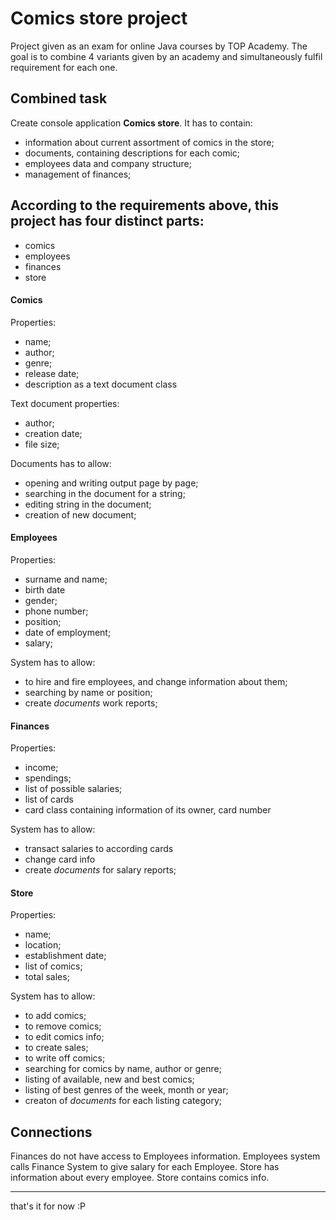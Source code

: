 # Comics store project
Project given as an exam for online Java courses by TOP Academy.
The goal is to combine 4 variants given by an academy and simultaneously fulfil requirement for each one.

## Combined task
Create console application **Comics store**.
It has to contain:
- information about current assortment of comics in the store;
- documents, containing descriptions for each comic;
- employees data and company structure;
- management of finances;

## According to the requirements above, this project has four distinct parts:
- comics
- employees
- finances
- store

#### Comics
Properties:
- name;
- author;
- genre;
- release date;
- description as a text document class

Text document properties:
- author;
- creation date;
- file size;

Documents has to allow:
- opening and writing output page by page;
- searching in the document for a string;
- editing string in the document;
- creation of new document;

#### Employees
Properties:
- surname and name;
- birth date
- gender;
- phone number;
- position;
- date of employment;
- salary;

System has to allow:
- to hire and fire employees, and change information about them;
- searching by name or position;
- create *documents* work reports;

#### Finances
Properties: 
- income;
- spendings;
- list of possible salaries;
- list of cards
- card class containing information of its owner, card number

System has to allow:
- transact salaries to according cards
- change card info
- create *documents* for salary reports;

#### Store
Properties:
- name;
- location;
- establishment date;
- list of comics;
- total sales;

System has to allow:
- to add comics;
- to remove comics;
- to edit comics info;
- to create sales;
- to write off comics;
- searching for comics by name, author or genre;
- listing of available, new and best comics;
- listing of best genres of the week, month or year;
- creaton of *documents* for each listing category;

## Connections
Finances do not have access to Employees information.
Employees system calls Finance System to give salary for each Employee.
Store has information about every employee.
Store contains comics info.


---
that's it for now :P
